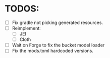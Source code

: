 # TODOS:

* [ ] Fix gradle not picking generated resources.
* [ ] Reimplement:
    * [ ] JEI
    * [ ] Cloth
* [ ] Wait on Forge to fix the bucket model loader
* [ ] Fix the mods.toml hardcoded versions.